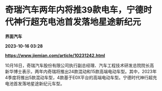 # 奇瑞汽车两年内将推39款电车，宁德时代神行超充电池首发落地星途新纪元
**界面汽车**

**2023-10-16 03:28**

**https://www.jiemian.com/article/10231242.html**

10月16日，奇瑞汽车股份有限公司执行副总经理、汽车工程技术研发总院院长高新华博士表示，两年内奇瑞将推出24款混动和15款高端电动车型。其中，2023年4季度将推出5款混动车型，4款基于E0X平台的高端电动车型。宁德时代神行超充电池首发落地星途新纪元车型。